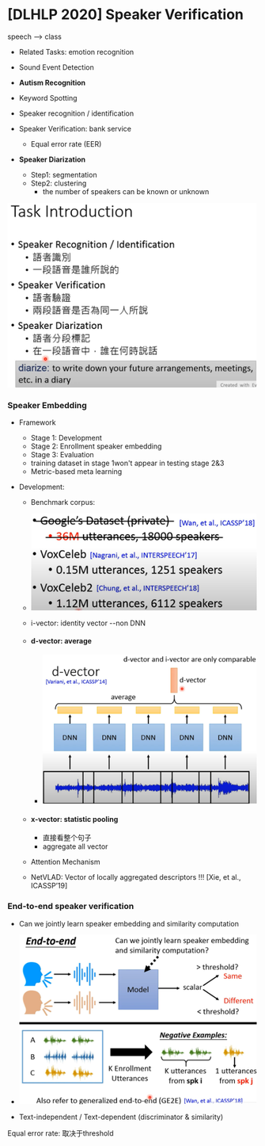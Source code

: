 # [DLHLP 2020] Speaker Verification

speech --> class

* Related Tasks: emotion recognition
* Sound Event Detection
* **Autism Recognition**
* Keyword Spotting



* Speaker recognition / identification
* Speaker Verification: bank service
  * Equal error rate (EER)
* **Speaker Diarization**
  * Step1: segmentation
  * Step2: clustering
    *  the number of speakers can be known or unknown
  

<img src="./screenshot/SV/1.PNG" alt="1" style="zoom:50%;" />



### Speaker Embedding

* Framework

  * Stage 1: Development
  * Stage 2: Enrollment speaker embedding
  * Stage 3: Evaluation
  * training dataset in stage 1won't appear in testing stage 2&3
  * Metric-based meta learning

* Development: 

  * Benchmark corpus: 

  * <img src="./screenshot/SV/2.PNG" alt="2" style="zoom:50%;" />

  * i-vector: identity vector --non DNN

  * #### d-vector: average

    * ![3](./screenshot/SV/3.PNG)

  * #### x-vector: statistic pooling

    * 直接看整个句子
    * aggregate all vector

  * Attention Mechanism

  * NetVLAD: Vector of locally aggregated descriptors !!! [Xie, et al., ICASSP’19]

    

### End-to-end speaker verification

* Can we jointly learn speaker embedding and similarity computation
* <img src="./screenshot/SV/4.PNG" alt="4" style="zoom:50%;" />

* Text-independent / Text-dependent (discriminator & similarity)





Equal error rate: 取决于threshold